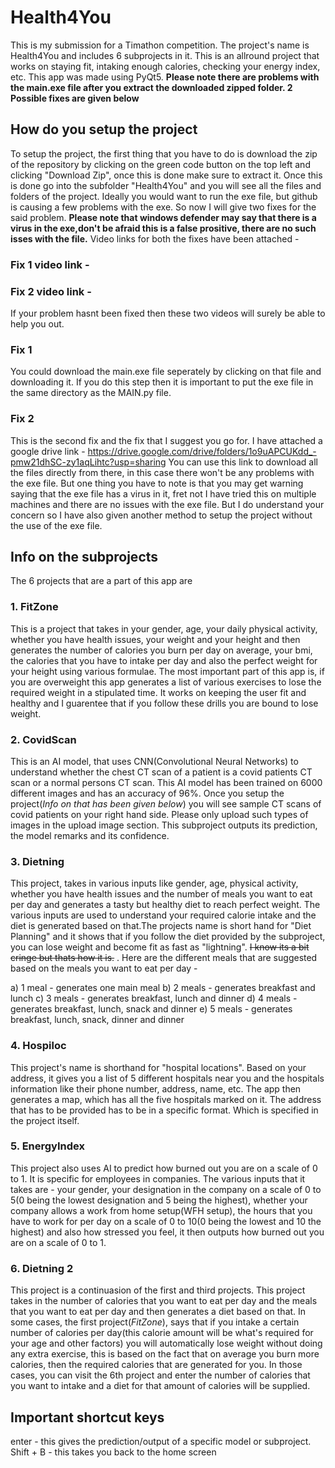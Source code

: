 # Health4You
This is my submission for a Timathon competition. The project's name is Health4You and includes 6 subprojects in it. This is an allround project that works on staying fit, intaking enough calories, checking your energy index, etc. This app was made using PyQt5. 
**Please note there are problems with the main.exe file after you extract the downloaded zipped folder. 2 Possible fixes are given below**

## How do you setup the project
To setup the project, the first thing that you have to do is download the zip of the repository by clicking on the green code button on the top left and clicking "Download Zip", once this is done make sure to extract it. Once this is done go into the subfolder "Health4You" and you will see all the files and folders of the project. Ideally you would want to run the exe file, but github is causing a few problems with the exe. So now I will give two fixes for the said problem. **Please note that windows defender may say that there is a virus in the exe,don't be afraid this is a false prositive, there are no such isses with the file.** Video links for both the fixes have been attached - 
### Fix 1 video link - 
### Fix 2 video link - 
If your problem hasnt been fixed then these two videos will surely be able to help you out.

### **Fix 1**
You could download the main.exe file seperately by clicking on that file and downloading it. If you do this step then it is important to put the exe file in the same directory as the MAIN.py file.

### **Fix 2**
This is the second fix and the fix that I suggest you go for. I have attached a google drive link - https://drive.google.com/drive/folders/1o9uAPCUKdd_-pmw21dhSC-zy1aqLihtc?usp=sharing
You can use this link to download all the files directly from there, in this case there won't be any problems with the exe file. But one thing you have to note is that you may get warning saying that the exe file has a virus in it, fret not I have tried this on multiple machines and there are no issues with the exe file. But I do understand your concern so I have also given another method to setup the project without the use of the exe file.

## Info on the subprojects
The 6 projects that are a part of this app are

### **1. FitZone**

This is a project that takes in your gender, age, your daily physical activity, whether you have health issues, your weight and your height and then generates the number of       calories you burn per day on average, your bmi, the calories that you have to intake per day and also the perfect weight for your height using various formulae. The most           important part of this app is, if you are overweight this app generates a list of various exercises to lose the required weight in a stipulated time. It works on keeping the       user fit and healthy and I guarentee that if you follow these drills you are bound to lose weight.

### **2. CovidScan**

This is an AI model, that uses CNN(Convolutional Neural Networks) to understand whether the chest CT scan of a patient is a covid patients CT scan or a normal persons CT scan.
This AI model has been trained on 6000 different images and has an accuracy of 96%. Once you setup the project(*Info on that has been given below*) you will see sample CT scans of covid patients on your right hand side. Please only upload such types of images in the upload image section. This subproject outputs its prediction, the model remarks and its confidence.

### **3. Dietning**

This project, takes in various inputs like gender, age, physical activity, whether you have health issues and the number of meals you want to eat per day and generates a tasty but healthy diet to reach perfect weight. The various inputs are used to understand your required calorie intake and the diet is generated based on that.The projects name is short hand for "Diet Planning" and it shows that if you follow the diet provided by the subproject, you can lose weight and become fit as fast as "lightning". 
~~I know its a bit cringe but thats how it is.~~ . Here are the different meals that are suggested based on the meals you want to eat per day - 

 a) 1 meal - generates one main meal
 b) 2 meals - generates breakfast and lunch
 c) 3 meals - generates breakfast, lunch and dinner
 d) 4 meals - generates breakfast, lunch, snack and dinner
 e) 5 meals - generates breakfast, lunch, snack, dinner and dinner
 
### **4. Hospiloc**
This project's name is shorthand for "hospital locations". Based on your address, it gives you a list of 5 different hospitals near you and the hospitals information like their phone number, address, name, etc. The app then generates a map, which has all the five hospitals marked on it. The address that has to be provided has to be in a specific format. Which is specified in the project itself.
 
### **5. EnergyIndex**
This project also uses AI to predict how burned out you are on a scale of 0 to 1. It is specific for employees in companies. The various inputs that it takes are - your gender, your designation in the company on a scale of 0 to 5(0 being the lowest designation and 5 being the highest), whether your company allows a work from home setup(WFH setup), the hours that you have to work for per day on a scale of 0 to 10(0 being the lowest and 10 the highest) and also how stressed you feel, it then outputs how burned out you are on a scale of 0 to 1.

### **6. Dietning 2**
This project is a continuasion of the first and third projects. This project takes in the number of calories that you want to eat per day and the meals that you want to eat per day and then generates a diet based on that. In some cases, the first project(*FitZone*), says that if you intake a certain number of calories per day(this calorie amount will be what's required for your age and other factors) you will automatically lose weight without doing any extra exercise, this is based on the fact that on average you burn more calories, then the required calories that are generated for you. In those cases, you can visit the 6th project and enter the number of calories that you want to intake and a diet for that amount of calories will be supplied.

## Important shortcut keys
enter - this gives the prediction/output of a specific model or subproject.
Shift + B - this takes you back to the home screen
